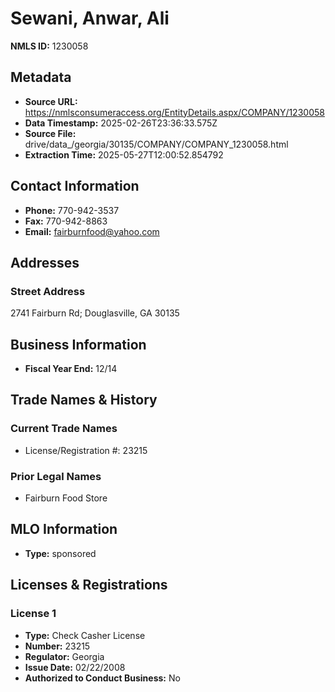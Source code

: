 # Sewani, Anwar, Ali

**NMLS ID:** 1230058

## Metadata
- **Source URL:** https://nmlsconsumeraccess.org/EntityDetails.aspx/COMPANY/1230058
- **Data Timestamp:** 2025-02-26T23:36:33.575Z
- **Source File:** drive/data_/georgia/30135/COMPANY/COMPANY_1230058.html
- **Extraction Time:** 2025-05-27T12:00:52.854792

## Contact Information
- **Phone:** 770-942-3537
- **Fax:** 770-942-8863
- **Email:** fairburnfood@yahoo.com

## Addresses
### Street Address
2741 Fairburn Rd; Douglasville, GA 30135

## Business Information
- **Fiscal Year End:** 12/14

## Trade Names & History
### Current Trade Names
- License/Registration #: 23215

### Prior Legal Names
- Fairburn Food Store

## MLO Information
- **Type:** sponsored

## Licenses & Registrations

### License 1
- **Type:** Check Casher License
- **Number:** 23215
- **Regulator:** Georgia
- **Issue Date:** 02/22/2008
- **Authorized to Conduct Business:** No
